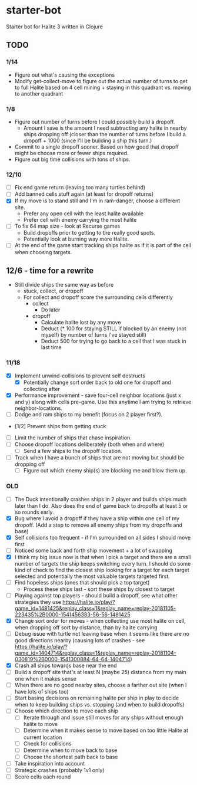 # starter-bot

Starter bot for Halite 3 written in Clojure

## TODO

### 1/14
* Figure out what's causing the exceptions
* Modify get-collect-move to figure out the actual number of turns to get to full Halite based on 4 cell mining + staying in this quadrant vs. moving to another quadrant

### 1/8

* Figure out number of turns before I could possibly build a dropoff.
  - Amount I save is the amount I need subtracting any halite in nearby ships dropping off (closer than the number of turns before I build a dropoff + 1000 (since I'll be building a ship this turn.)
* Commit to a single dropoff sooner. Based on how good that dropoff might be choose more or fewer ships required.
* Figure out big time collisions with tons of ships.

### 12/10

* [ ] Fix end game return (leaving too many turtles behind)
* [ ] Add banned cells stuff again (at least for dropoff returns)
* [X] If my move is to stand still and I'm in ram-danger, choose a different site.
  - Prefer any open cell with the least halite available
  - Prefer cell with enemy carrying the most halite
* [ ] To fix 64 map size - look at Recurse games
  - Build dropoffs prior to getting to the really good spots.
  - Potentially look at burning way more Halite.
* [ ] At the end of the game start tracking ships halite as if it is part of the cell when choosing targets.

## 12/6 - time for a rewrite
- Still divide ships the same way as before
  - stuck, collect, or dropoff
  - For collect and dropoff score the surrounding cells differently
    - collect
      - Do later
    - dropoff
      - Calculate halite lost by any move
      - Deduct (* 100 for staying STILL if blocked by an enemy (not myself) by number of turns I've stayed still)
      - Deduct 500 for trying to go back to a cell that I was stuck in last time

### 11/18
  * [X] Implement unwind-collisions to prevent self destructs
    - [X] Potentially change sort order back to old one for dropoff and collecting after
  * [X] Performance improvement - save four-cell neighbor locations (just x and y) along with cells pre-game. Use this anytime I am trying to retrieve neighbor-locations.
  * [ ] Dodge and ram ships to my benefit (focus on 2 player first?).
  * [1/2] Prevent ships from getting stuck
  * [ ] Limit the number of ships that chase inspiration.
  * [ ] Choose dropoff locations deliberately (both when and where)
    - [ ] Send a few ships to the dropoff location.
  * [ ] Track when I have a bunch of ships that are not moving but should be dropping off
    - [ ] Figure out which enemy ship(s) are blocking me and blow them up.

### OLD

  * [ ] The Duck intentionally crashes ships in 2 player and builds ships much later than I do. Also does the end of game back to dropoffs at least 5 or so rounds early.
  * [x] Bug where I avoid a dropoff if they have a ship within one cell of my dropoff. (Add a step to remove all enemy ships from my dropoffs and base)
  * [x] Self collisions too frequent - if I'm surrounded on all sides I should move first
  * [ ] Noticed some back and forth ship movement + a lot of swapping
  * [x] I think my big issue now is that when I pick a target and there are a small number of targets the ship keeps switching every turn. I should do some kind of check to find the closest ship looking for a target for each target selected and potentially the most valuable targets targeted first.
  * [ ] Find hopeless ships (ones that should pick a top target)
    * Process these ships last - sort these ships by closest to target
  * [ ] Playing against top players - should build a dropoff, see what other strategies they use https://halite.io/play/?game_id=1481425&replay_class=1&replay_name=replay-20181105-223435%2B0000-1541456383-56-56-1481425
  * [X] Change sort order for moves - when collecting use most halite on cell, when dropping off sort by distance, than by halite carrying
  * [ ] Debug issue with turtle not leaving base when it seems like there are no good directions nearby (causing lots of crashes - see https://halite.io/play/?game_id=1404714&replay_class=1&replay_name=replay-20181104-030819%2B0000-1541300884-64-64-1404714)
  * [X] Crash all ships towards base near the end
  * [ ] Build a dropoff site that's at least N (maybe 25) distance from my main one when it makes sense
  * [ ] When there are no good nearby sites, choose a farther out site (when I have lots of ships too)
  * [ ] Start basing decisions on remaining halite per ship in play to decide when to keep building ships vs. stopping (and when to build dropoffs)
  * [ ] Choose which direction to move each ship
    - [ ] Iterate through and issue still moves for any ships without enough halite to move
    - [ ] Determine when it makes sense to move based on too little Halite at current location
    - [ ] Check for collisions
    - [ ] Determine when to move back to base
    - [ ] Choose the shortest path back to base
  * [ ] Take inspiration into account
  * [ ] Strategic crashes (probably 1v1 only)
  * [ ] Score cells each round
